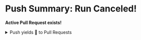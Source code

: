 # Push Summary: Run Canceled!

**Active Pull Request exists!**

<details>
<summary>Push yields 🚫 to Pull Requests</summary>

- **Execution restriction:** <b><i>-run-restriction-key-value-</i>-</b>

</details>
